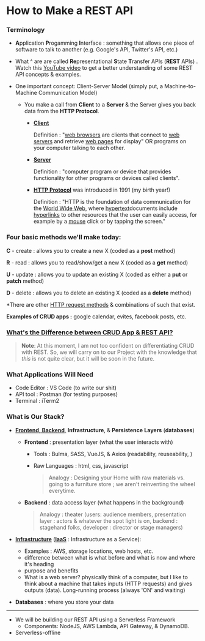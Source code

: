 # How to Make a REST API

### Terminology

* **A**pplication **P**rogamming **I**nterface : something that allows one piece of software to talk to another (e.g. Google's API, Twitter's API, etc.)

* What ^ are are called **Re**presentational **S**tate **T**ransfer APIs (**REST** APIs) . Watch this [YouTube video](https://youtu.be/7YcW25PHnAA) to get a better understanding of some REST API concepts & examples.

* One important concept: Client-Server Model (simply put, a Machine-to-Machine Communication Model)

  * You make a call from **Client** to a **Server** & the Server gives you back data from the **HTTP Protocol**.

    * [**Client**](https://en.wikipedia.org/wiki/Client_(computing)) 

      Definition : "[web browsers](https://en.wikipedia.org/wiki/Web_browser) are clients that connect to [web servers](https://en.wikipedia.org/wiki/Web_server) and retrieve [web pages](https://en.wikipedia.org/wiki/Web_page) for display" OR programs on your computer talking to each other.

    * [**Server**](https://en.wikipedia.org/wiki/Server_(computing)) 

      Definition : "computer program or device that provides functionality for other programs or devices called clients".

    * [**HTTP Protocol**](https://en.wikipedia.org/wiki/Hypertext_Transfer_Protocol) was introduced in 1991 (my birth year!) 

      Definition : "HTTP is the foundation of data communication for the [World Wide Web](https://en.wikipedia.org/wiki/World_Wide_Web), where [hypertext](https://en.wikipedia.org/wiki/Hypertext)documents include [hyperlinks](https://en.wikipedia.org/wiki/Hyperlinks) to other resources that the user can easily access, for example by a [mouse](https://en.wikipedia.org/wiki/Computer_mouse) click or by tapping the screen."


### Four basic methods we'll make today: 

**C** - create : allows you to create a new X (coded as a **post** method)

**R** - read : allows you to read/show/get a new X (coded as a **get** method)

**U** - update : allows you to update an existing X (coded as either a **put** or **patch** method)

**D** - delete : allows you to delete an existing X (coded as a **delete** method)

*There are other [HTTP request methods](https://developer.mozilla.org/en-US/docs/Web/HTTP/Methods) & combinations of such that exist.

**Examples of CRUD apps :** google calendar, evites, facebook posts, etc.



### [What's the Difference between CRUD App & REST API?](https://www.bmc.com/blogs/rest-vs-crud-whats-the-difference/) 

> **Note**: At this moment, I am not too confident on differentiating CRUD with REST. So, we will carry on to our Project with the knowledge that *this* is not quite clear, but it will be soon in the future.



### What Applications Will Need

* Code Editor : VS Code (to write our shit)
* API tool : Postman (for testing purposes)
* Terminal : iTerm2 



### What is Our Stack?

* [**Frontend**, **Backend**,](https://en.wikipedia.org/wiki/Front_and_back_ends) **Infrastructure**, & **Persistence** **Layers** (**databases**)

  * **Frontend**  : presentation layer (what the user interacts with)

    * Tools : Bulma, SASS, VueJS, & Axios (readability, reuseability, )

    * Raw Languages : html, css, javascript

      > Analogy : Designing your Home with raw materials vs. going to a furniture store ; we aren't reinventing the wheel everytime.

  * **Backend** : data access layer (what happens in the background)

    > Analogy : theater (users: audience members, presentation layer : actors & whatever the spot light is on, backend : stagehand folks, developer : director or stage managers)

* [**Infrastructure**](https://en.wikipedia.org/wiki/Infrastructure_as_Code) ([**IaaS**](https://en.wikipedia.org/wiki/Infrastructure_as_a_service) : Infrastructure as a Service): 

  * Examples : AWS, storage locations, web hosts, etc.
  * difference between what is what before and what is now and where it's heading
  * purpose and benefits
  * What is a web server? physically think of a computer, but I like to think about a machine that takes inputs (HTTP requests) and gives outputs (data). Long-running process (always 'ON' and waiting)

* **Databases** : where you store your data

------



* We will be building our REST API using a Serverless Framework
  * Components: NodeJS, AWS Lambda, API Gateway, & DynamoDB. 
* Serverless-offline 



























































